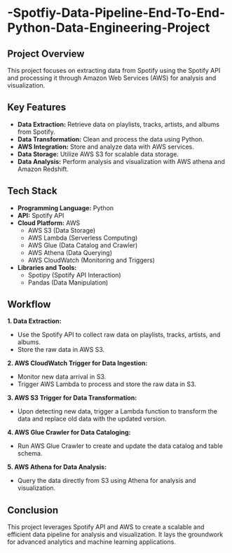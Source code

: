 # -Spotfiy-Data-Pipeline-End-To-End-Python-Data-Engineering-Project
## Project Overview
This project focuses on extracting data from Spotify using the Spotify API and processing it through Amazon Web Services (AWS) for analysis and visualization.

## Key Features
- **Data Extraction:** Retrieve data on playlists, tracks, artists, and albums from Spotify.
- **Data Transformation:** Clean and process the data using Python.
- **AWS Integration:** Store and analyze data with AWS services.
- **Data Storage:** Utilize AWS S3 for scalable data storage.
- **Data Analysis:** Perform analysis and visualization with AWS athena and Amazon Redshift.

## Tech Stack

- **Programming Language:** Python
- **API:** Spotify API
- **Cloud Platform:** AWS
  - AWS S3 (Data Storage)
  - AWS Lambda (Serverless Computing)
  - AWS Glue (Data Catalog and Crawler)
  - AWS Athena (Data Querying)
  - AWS CloudWatch (Monitoring and Triggers)
- **Libraries and Tools:**
  - Spotipy (Spotify API Interaction)
  - Pandas (Data Manipulation)
 
## Workflow

**1. Data Extraction:**
   - Use the Spotify API to collect raw data on playlists, tracks, artists, and albums.
   - Store the raw data in AWS S3.

**2. AWS CloudWatch Trigger for Data Ingestion:**
  - Monitor new data arrival in S3.
  - Trigger AWS Lambda to process and store the raw data in S3.

**3. AWS S3 Trigger for Data Transformation:**
  - Upon detecting new data, trigger a Lambda function to transform the data and replace old data with the updated version.

**4. AWS Glue Crawler for Data Cataloging:**
  - Run AWS Glue Crawler to create and update the data catalog and table schema.

**5. AWS Athena for Data Analysis:**
  - Query the data directly from S3 using Athena for analysis and visualization.

## Conclusion

This project leverages Spotify API and AWS to create a scalable and efficient data pipeline for analysis and visualization. It lays the groundwork for advanced analytics and machine learning applications.



